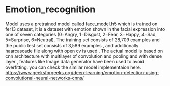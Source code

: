 # Emotion_recognition
Model uses a pretrained model called face_model.h5 which is trained on fer13 dataset, it is a dataset with emotion shown in the facial expression into one of seven categories (0=Angry, 1=Disgust, 2=Fear, 3=Happy, 4=Sad, 5=Surprise, 6=Neutral). The training set consists of 28,709 examples and the public test set consists of 3,589 examples , and additionally haarcascade file along with open cv is used .
The actual model is based on cnn architecture with multilayer of convolution and pooling and with dense layer , features like Image data generator have been used to avoid overfitting.
you can check the similar model implementaion here.
https://www.geeksforgeeks.org/deep-learning/emotion-detection-using-convolutional-neural-networks-cnns/
